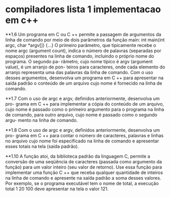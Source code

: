 # compiladores lista 1 implementacao em c++

**1.6 Um programa em C ou C ++ permite a passagem de argumentos da linha de
comando por meio de dois parâmetros da função main:
int main(int argc, char *argv[]) {...}
O primeiro parâmetro, que tipicamente recebe o nome argc (argument
count), indica o número de palavras (separadas por espaços) presentes na
linha de comando, incluindo o próprio nome do programa. O segundo pa-
râmetro, cujo nome típico é argv (argument value), é um arranjo de pon-
teiros para caracteres, onde cada elemento do arranjo representa uma das
palavras da linha de comando. Com o uso desses argumentos, desenvolva
um programa em C ++ para apresentar na saída padrão o conteúdo de um
arquivo cujo nome é fornecido na linha de comando.



**1.7 Com o uso de argc e argv, definidos anteriormente, desenvolva um pro-
grama em C ++ para implementar a cópia do conteúdo de um arquivo, cujo
nome é passado como o primeiro argumento para o programa na linha de
comando, para outro arquivo, cujo nome é passado como o segundo argu-
mento na linha de comando.



 **1.8 Com o uso de argc e argv, definidos anteriormente, desenvolva um pro-
grama em C ++ para contar o número de caracteres, palavras e linhas no
arquivo cujo nome foi especificado na linha de comando e apresentar esses
totais na tela (saída padrão).



**1.10 A função atoi, da biblioteca padrão da linguagem C, permite a conversão
de uma seqüência de caracteres (passada como argumento da função) para
um valor inteiro (seu valor de retorno). Use essa função para implementar uma função
C ++ que receba qualquer quantidade de inteiros na linha de
comando e apresente na saída padrão a soma desses valores. Por exemplo,
se o programa executável tem o nome de total, a execução
total 1 20 100 deve apresentar na tela o valor 121.
